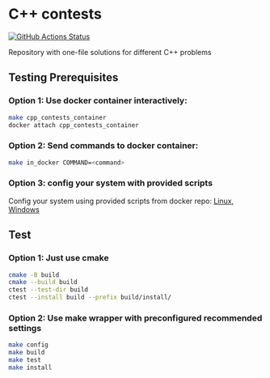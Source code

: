 # C++ contests
[![GitHub Actions Status](https://github.com/rudenkornk/cpp_contests/actions/workflows/workflow.yml/badge.svg)](https://github.com/rudenkornk/cpp_contests/actions)

Repository with one-file solutions for different C++ problems

## Testing Prerequisites
### Option 1: Use docker container interactively:
```bash
make cpp_contests_container
docker attach cpp_contests_container
```
### Option 2: Send commands to docker container:
```bash
make in_docker COMMAND=<command>
```

### Option 3: config your system with provided scripts
Config your system using provided scripts from docker repo:
[Linux](https://github.com/rudenkornk/docker_cpp#3-use-scripts-from-this-repository-to-setup-your-own-system),
[Windows](https://github.com/rudenkornk/docker_cpp_windows/#2-use-scripts-from-this-repository-to-setup-your-own-system)

## Test
### Option 1: Just use cmake
```bash
cmake -B build
cmake --build build
ctest --test-dir build
ctest --install build --prefix build/install/
```

### Option 2: Use make wrapper with preconfigured recommended settings
```bash
make config
make build
make test
make install
```
